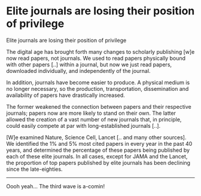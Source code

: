 # Elite journals are losing their position of privilege

Elite journals are losing their position of privilege

The digital age has brought forth many changes to scholarly publishing
[w]e now read papers, not journals. We used to read papers physically
bound with other papers [..] within a journal, but now we just read
papers, downloaded individually, and independently of the journal.

In addition, journals have become easier to produce. A physical medium
is no longer necessary, so the production, transportation,
dissemination and availability of papers have drastically increased.

The former weakened the connection between papers and their respective
journals; papers now are more likely to stand on their own. The latter
allowed the creation of a vast number of new journals that, in
principle, could easily compete at par with long-established journals
[..].

[W]e examined Nature, Science Cell, Lancet [.. and many other
sources]. We identified the 1% and 5% most cited papers in every year
in the past 40 years, and determined the percentage of these papers
being published by each of these elite journals. In all cases, except
for JAMA and the Lancet, the proportion of top papers published by
elite journals has been declining since the late-eighties.

---

Oooh yeah... The third wave is a-comin!

